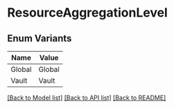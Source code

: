 # ResourceAggregationLevel

## Enum Variants

| Name | Value |
|---- | -----|
| Global | Global |
| Vault | Vault |


[[Back to Model list]](../README.md#documentation-for-models) [[Back to API list]](../README.md#documentation-for-api-endpoints) [[Back to README]](../README.md)


